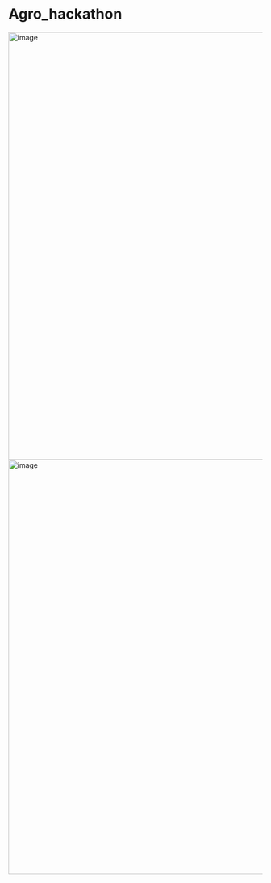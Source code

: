 # Agro_hackathon
<img width="847" alt="image" src="https://github.com/user-attachments/assets/cd4c5b16-9d29-48db-8dfe-67d579e58716">
<img width="821" alt="image" src="https://github.com/user-attachments/assets/3e08495e-e522-4950-9e9f-1a1e7e3a488f">
